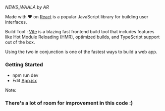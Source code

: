 *NEWS_WAALA by AR* 


Made with ♥ on [React](https://reactjs.org/) is a popular JavaScript library for building user interfaces.

Build Tool : [Vite](https://vitejs.dev/) is a blazing fast frontend build tool that includes features like Hot Module Reloading (HMR), optimized builds, and TypeScript support out of the box.

Using the two in conjunction is one of the fastest ways to build a web app.

### Getting Started
- npm run dev 
- Edit [App.jsx](#src/App.jsx)


Note:
### There's a lot of room for improvement in this code :) 